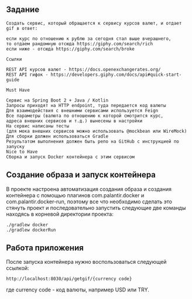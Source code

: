 Задание
---
```
Создать сервис, который обращается к сервису курсов валют, и отдает gif в ответ:  

если курс по отношению к рублю за сегодня стал выше вчерашнего,  
то отдаем рандомную отсюда https://giphy.com/search/rich  
если ниже - отсюда https://giphy.com/search/broke
  
Ссылки  

REST API курсов валют - https://docs.openexchangerates.org/  
REST API гифок - https://developers.giphy.com/docs/api#quick-start-guide
  
Must Have
  
Сервис на Spring Boot 2 + Java / Kotlin  
Запросы приходят на HTTP endpoint, туда передается код валюты  
Для взаимодействия с внешними сервисами используется Feign  
Все параметры (валюта по отношению к которой смотрится курс,   
адреса внешних сервисов и т.д.) вынесены в настройки  
На сервис написаны тесты   
(для мока внешних сервисов можно использовать @mockbean или WireMock)   
Для сборки должен использоваться Gradle  
Результатом выполнения должен быть репо на GitHub с инструкцией по запуску  
Nice to Have  
Сборка и запуск Docker контейнера с этим сервисом
```  
Создание образа и запуск контейнера
---
В проекте настроена автоматизация создания образа и создания контейнера с помощью плагинов
com.palantir.docker и com.palantir.docker-run, поэтому все что необходимо сделать
это стянуть проект и последовательно запустить следующие две команды находясь в корневой директории
проекта:
```
./gradlew docker
./gradlew dockerRun
```
Работа приложения
---
После запуска контейнера нужно воспользоваться следующей ссылкой:
```
http://localhost:8030/api/getgif/{currency code}
```
где currency code - код валюты, например USD или TRY.
